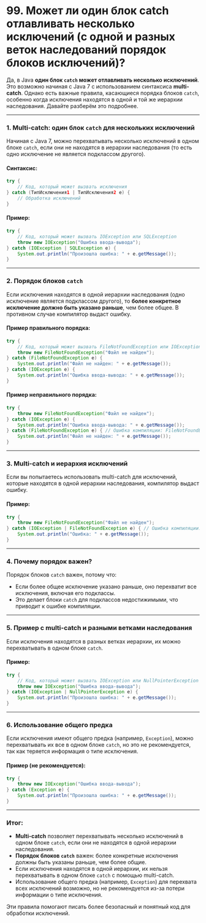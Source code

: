# 99. Может ли один блок catch отлавливать несколько исключений (с одной и разных веток наследований порядок блоков исключений)?

Да, в Java **один блок `catch` может отлавливать несколько исключений**. Это возможно начиная с Java 7 с использованием синтаксиса **multi-catch**. Однако есть важные правила, касающиеся порядка блоков `catch`, особенно когда исключения находятся в одной и той же иерархии наследования. Давайте разберём это подробнее.

---

### 1. **Multi-catch: один блок `catch` для нескольких исключений**
Начиная с Java 7, можно перехватывать несколько исключений в одном блоке `catch`, если они не находятся в иерархии наследования (то есть одно исключение не является подклассом другого).

#### Синтаксис:
```java
try {
    // Код, который может вызвать исключения
} catch (ТипИсключения1 | ТипИсключения2 e) {
    // Обработка исключений
}
```

#### Пример:
```java
try {
    // Код, который может вызвать IOException или SQLException
    throw new IOException("Ошибка ввода-вывода");
} catch (IOException | SQLException e) {
    System.out.println("Произошла ошибка: " + e.getMessage());
}
```

---

### 2. **Порядок блоков `catch`**
Если исключения находятся в одной иерархии наследования (одно исключение является подклассом другого), то **более конкретное исключение должно быть указано раньше**, чем более общее. В противном случае компилятор выдаст ошибку.

#### Пример правильного порядка:
```java
try {
    // Код, который может вызвать FileNotFoundException или IOException
    throw new FileNotFoundException("Файл не найден");
} catch (FileNotFoundException e) {
    System.out.println("Файл не найден: " + e.getMessage());
} catch (IOException e) {
    System.out.println("Ошибка ввода-вывода: " + e.getMessage());
}
```

#### Пример неправильного порядка:
```java
try {
    throw new FileNotFoundException("Файл не найден");
} catch (IOException e) {
    System.out.println("Ошибка ввода-вывода: " + e.getMessage());
} catch (FileNotFoundException e) { // Ошибка компиляции: FileNotFoundException уже перехвачено
    System.out.println("Файл не найден: " + e.getMessage());
}
```

---

### 3. **Multi-catch и иерархия исключений**
Если вы попытаетесь использовать multi-catch для исключений, которые находятся в одной иерархии наследования, компилятор выдаст ошибку.

#### Пример:
```java
try {
    throw new FileNotFoundException("Файл не найден");
} catch (IOException | FileNotFoundException e) { // Ошибка компиляции: FileNotFoundException уже перехвачено
    System.out.println("Ошибка: " + e.getMessage());
}
```

---

### 4. **Почему порядок важен?**
Порядок блоков `catch` важен, потому что:
- Если более общее исключение указано раньше, оно перехватит все исключения, включая его подклассы.
- Это делает блоки `catch` для подклассов недостижимыми, что приводит к ошибке компиляции.

---

### 5. **Пример с multi-catch и разными ветками наследования**
Если исключения находятся в разных ветках иерархии, их можно перехватывать в одном блоке `catch`.

#### Пример:
```java
try {
    // Код, который может вызвать IOException или NullPointerException
    throw new IOException("Ошибка ввода-вывода");
} catch (IOException | NullPointerException e) {
    System.out.println("Произошла ошибка: " + e.getMessage());
}
```

---

### 6. **Использование общего предка**
Если исключения имеют общего предка (например, `Exception`), можно перехватывать их все в одном блоке `catch`, но это не рекомендуется, так как теряется информация о типе исключения.

#### Пример (не рекомендуется):
```java
try {
    throw new IOException("Ошибка ввода-вывода");
} catch (Exception e) {
    System.out.println("Произошла ошибка: " + e.getMessage());
}
```

---

### Итог:
- **Multi-catch** позволяет перехватывать несколько исключений в одном блоке `catch`, если они не находятся в одной иерархии наследования.
- **Порядок блоков `catch`** важен: более конкретные исключения должны быть указаны раньше, чем более общие.
- Если исключения находятся в одной иерархии, их нельзя перехватывать в одном блоке `catch` с помощью multi-catch.
- Использование общего предка (например, `Exception`) для перехвата всех исключений возможно, но не рекомендуется из-за потери информации о типе исключения.

Эти правила помогают писать более безопасный и понятный код для обработки исключений.
